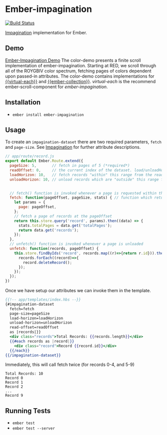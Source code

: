 # Ember-impagination
[![Build Status](https://travis-ci.org/thefrontside/ember-impagination.svg)](https://travis-ci.org/thefrontside/ember-impagination)

[Impagination](https://github.com/flexyford/impagination) implementation for Ember.

## Demo
[Ember-Impagination Demo](https://github.com/thefrontside/ember-impagination/tree/color-demo)
The color-demo presents a finite scroll implementation of ember-impagination. Starting at RED, we scroll through all of the ROYGBIV color spectrum, fetching pages of colors dependent upon passed-in attributes. The color-demo contains implementations for [{{virtual-each}}](https://github.com/jasonmit/virtual-each) and [{{ember-collection}}](https://github.com/emberjs/ember-collection). *virtual-each* is the recommend ember-scroll-component for *ember-impagination*.

## Installation

* `ember install ember-impagination`

## Usage

To create an `impagination-dataset` there are two required parameters, `fetch` and `page-size`. See [Impagination](https://github.com/flexyford/impagination) for further attribute descriptions.

```javascript
// app/route/record.js
export default Ember.Route.extend({
  pageSize: 5,       // fetch in pages of 5 (*required*)
  readOffset: 0,     // the current index of the dataset. load/unloadHorizons extend from this index.
  loadHorizon: 10,   // fetch records "within" this range from the readOffset (default: pageSize)
  unloadHorizon: 10, // unload records which are "outside" this range from the readOffset (default: Infinity)
   

  // fetch() function is invoked whenever a page is requested within the loadHorizon
  fetch: function(pageOffset, pageSize, stats) { // function which returns a "thenable" (*required*)
    let params = {
      page: pageOffset,
    };
    // fetch a page of records at the pageOffset
    return this.store.query('record', params).then((data) => {
      stats.totalPages = data.get('totalPages');
      return data.get('records');
    });
  },
  // unfetch() function is invoked whenever a page is unloaded
  unfetch: function(records, pageOffset) {
    this.store.findByIds('record', records.map((r)=>{return r.id})).then(function (records) {
      records.forEach((record)=>{
        record.deleteRecord();
      });
    });
  });
})
```

Once we have setup our attributes we can invoke them in the template.

```hbs
{{!-- app/templates/index.hbs --}}
{#impagination-dataset 
  fetch=fetch 
  page-size=pageSize 
  load-horizon=loadHorizon 
  unload-horizon=unloadHorizon 
  read-offset=readOffset 
  as |records|}}
  <div class="records">Total Records: {{records.length}}</div>
  {{#each records as |record|}}
    <div class="record">Record {{record.id}}</div>
  {{/each}}
{{/impagination-dataset}}
```

Immediately, this will call fetch twice (for records 0-4, and 5-9)
```
Total Records: 10
Record 0
Record 1
Record 2
...
Record 9
```

## Running Tests

* `ember test`
* `ember test --server`
